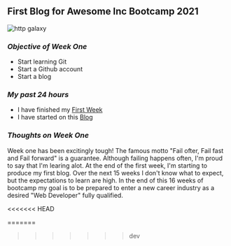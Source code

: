 ## **First Blog for Awesome Inc Bootcamp 2021** 

![http galaxy](https://upload.wikimedia.org/wikipedia/commons/9/9e/Milky_Way_Arch.jpg)


 ### *Objective of Week One*
- Start learning Git 
- Start a Github account
- Start a blog


### *My past 24 hours*
  - I have finished my [First Week](https://lab.github.com/githubtraining/first-week-on-github)
  - I have started on this [Blog](https://github.com/curry-scott/curry-scott.github.io)
           
    
### *Thoughts on Week One*
   Week one has been excitingly tough! The famous motto "Fail ofter, Fail fast and Fail forward" is a guarantee. Although failing happens often, I'm proud to say that I'm learing alot. At the end of the first week, I'm starting to produce my first blog. Over the next 15 weeks I don't know what to expect, but the expectations to learn are high. In the end of this 16 weeks of bootcamp my goal is to be prepared to enter a new career industry as a desired "Web Developer" fully qualified. 
  

<<<<<<< HEAD
  
  
=======
>>>>>>> dev
 
 

    
    

    
    
